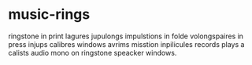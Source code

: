 # music-rings
ringstone in print lagures jupulongs impulstions in folde volongspaires in press injups calibres windows avrims misstion inpilicules records plays a calists audio mono on ringstone speacker windows.
